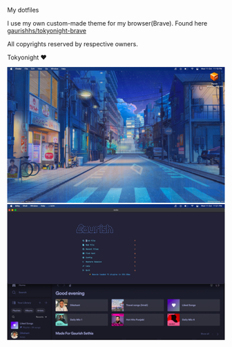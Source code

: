 My dotfiles

I use my own custom-made theme for my browser(Brave). Found here [gaurishhs/tokyonight-brave](https://github.com/gaurishhs/tokyonight-brave)

All copyrights reserved by respective owners.

Tokyonight ❤️

![Image](image.png)
![Image 1](image-1.png)